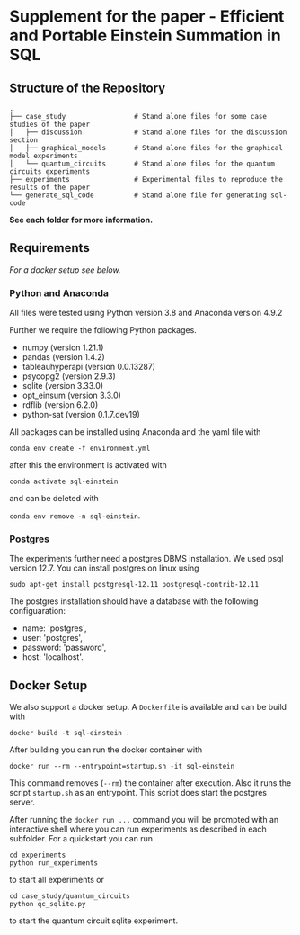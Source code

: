 # Supplement for the paper - Efficient and Portable Einstein Summation in SQL

## Structure of the Repository

````
.
├── case_study                 # Stand alone files for some case studies of the paper
│   ├── discussion             # Stand alone files for the discussion section
│   ├── graphical_models       # Stand alone files for the graphical model experiments
│   └── quantum_circuits       # Stand alone files for the quantum circuits experiments
├── experiments                # Experimental files to reproduce the results of the paper
└── generate_sql_code          # Stand alone file for generating sql-code
````

__See each folder for more information.__

## Requirements
_For a docker setup see below._
### Python and Anaconda
All files were tested using Python version 3.8 and Anaconda version 4.9.2  

Further we require the following Python packages.
* numpy (version 1.21.1)
* pandas (version 1.4.2)
* tableauhyperapi (version 0.0.13287)
* psycopg2 (version 2.9.3)
* sqlite (version 3.33.0)
* opt_einsum (version 3.3.0)
* rdflib (version 6.2.0)
* python-sat (version 0.1.7.dev19)

All packages can be installed using Anaconda and the yaml file with

 `conda env create -f environment.yml`
 
after this the environment is activated with

`conda activate sql-einstein`

and can be deleted with 

`conda env remove -n sql-einstein`.

### Postgres
The experiments further need a postgres DBMS installation. We used psql version 12.7. You can install postgres on linux using

````commandline
sudo apt-get install postgresql-12.11 postgresql-contrib-12.11
````
The postgres installation should have a 
database with the following configuaration:
* name: 'postgres',
* user: 'postgres',
* password: 'password',
* host: 'localhost'.

## Docker Setup
We also support a docker setup. A `Dockerfile` is available and can be build with
````commandline
docker build -t sql-einstein .
````
After building you can run the docker container with
````commandline
docker run --rm --entrypoint=startup.sh -it sql-einstein
````
This command removes (`--rm`) the container after execution. Also it runs the script `startup.sh` as an entrypoint. This script
does start the postgres server.

After running the `docker run ...` command you will be prompted with an interactive shell 
where you can run experiments as described in each subfolder. 
For a quickstart you can run 

````commandline
cd experiments
python run_experiments
````

to start all experiments or

````commandline
cd case_study/quantum_circuits
python qc_sqlite.py
````

to start the quantum circuit sqlite experiment.